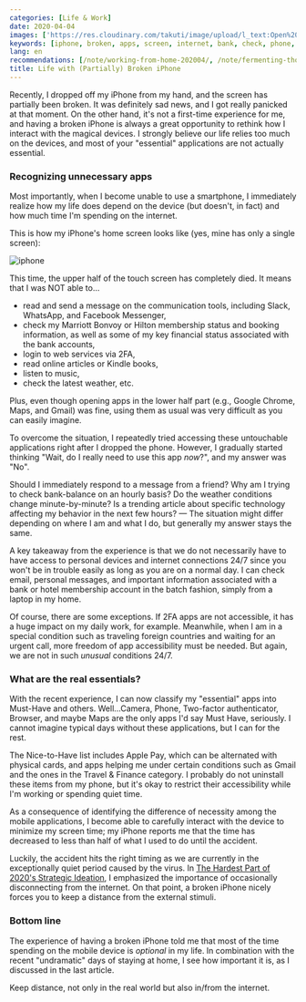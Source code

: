 ```yaml
---
categories: [Life & Work]
date: 2020-04-04
images: ['https://res.cloudinary.com/takuti/image/upload/l_text:Open%20Sans_32:Life%20with%20%28Partially%29%20Broken%20iPhone,co_rgb:eee,w_800,c_fit/v1626628472/takuti_bgimyl.jpg']
keywords: [iphone, broken, apps, screen, internet, bank, check, phone, device, half]
lang: en
recommendations: [/note/working-from-home-202004/, /note/fermenting-thoughts/, /note/issue-driven/]
title: Life with (Partially) Broken iPhone
---
```


Recently, I dropped off my iPhone from my hand, and the screen has partially been broken. It was definitely sad news, and I got really panicked at that moment. On the other hand, it's not a first-time experience for me, and having a broken iPhone is always a great opportunity to rethink how I interact with the magical devices. I strongly believe our life relies too much on the devices, and most of your "essential" applications are not actually essential.

### Recognizing unnecessary apps

Most importantly, when I become unable to use a smartphone, I immediately realize how my life does depend on the device (but doesn't, in fact) and how much time I'm spending on the internet. 

This is how my iPhone's home screen looks like (yes, mine has only a single screen):

![iphone](/images/life-with-broken-iphone/iphone-202003.png)

This time, the upper half of the touch screen has completely died. It means that I was NOT able to...

- read and send a message on the communication tools, including Slack, WhatsApp, and Facebook Messenger,
- check my Marriott Bonvoy or Hilton membership status and booking information, as well as some of my key financial status associated with the bank accounts,
- login to web services via 2FA,
- read online articles or Kindle books,
- listen to music,
- check the latest weather, etc.

Plus, even though opening apps in the lower half part (e.g., Google Chrome, Maps, and Gmail) was fine, using them as usual was very difficult as you can easily imagine.

To overcome the situation, I repeatedly tried accessing these untouchable applications right after I dropped the phone. However, I gradually started thinking "Wait, do I really need to use this app *now*?", and my answer was "No". 

Should I immediately respond to a message from a friend? Why am I trying to check bank-balance on an hourly basis? Do the weather conditions change minute-by-minute? Is a trending article about specific technology affecting my behavior in the next few hours? &mdash; The situation might differ depending on where I am and what I do, but generally my answer stays the same.

A key takeaway from the experience is that we do not necessarily have to have access to personal devices and internet connections 24/7 since you won't be in trouble easily as long as you are on a normal day. I can check email, personal messages, and important information associated with a bank or hotel membership account in the batch fashion, simply from a laptop in my home.

Of course, there are some exceptions. If 2FA apps are not accessible, it has a huge impact on my daily work, for example. Meanwhile, when I am in a special condition such as traveling foreign countries and waiting for an urgent call, more freedom of app accessibility must be needed. But again, we are not in such *unusual* conditions 24/7.

### What are the real essentials?

With the recent experience, I can now classify my "essential" apps into Must-Have and others. Well...Camera, Phone, Two-factor authenticator, Browser, and maybe Maps are the only apps I'd say Must Have, seriously. I cannot imagine typical days without these applications, but I can for the rest. 

The Nice-to-Have list includes Apple Pay, which can be alternated with physical cards, and apps helping me under certain conditions such as Gmail and the ones in the Travel & Finance category. I probably do not uninstall these items from my phone, but it's okay to restrict their accessibility while I'm working or spending quiet time.

As a consequence of identifying the difference of necessity among the mobile applications, I become able to carefully interact with the device to minimize my screen time; my iPhone reports me that the time has decreased to less than half of what I used to do until the accident. 

Luckily, the accident hits the right timing as we are currently in the exceptionally quiet period caused by the virus. In [The Hardest Part of 2020's Strategic Ideation](/note/fermenting-thoughts/), I emphasized the importance of occasionally disconnecting from the internet. On that point, a broken iPhone nicely forces you to keep a distance from the external stimuli.

### Bottom line

The experience of having a broken iPhone told me that most of the time spending on the mobile device is *optional* in my life. In combination with the recent "undramatic" days of staying at home, I see how important it is, as I discussed in the last article.

Keep distance, not only in the real world but also in/from the internet.